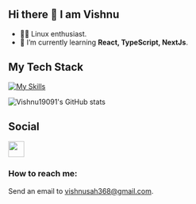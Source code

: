 ## Hi there 👋 I am Vishnu

- 🧑‍💻 Linux enthusiast.
- 🌱 I’m currently learning **React, TypeScript, NextJs**.

## My Tech Stack

   [![My Skills](https://skillicons.dev/icons?i=html,css,js,tailwind,typescript,react,nextjs,nestjs,py,fastapi,mysql,postman,docker,linux)](https://skillicons.dev)

   ![Vishnu19091's GitHub stats](https://github-readme-stats.vercel.app/api?username=Vishnu19091&show_icons=true&theme=radical)

## Social
<p align="left">
   <a href="https://www.linkedin.com/in/vishnuvt1183/" target="_blank" rel="noreferrer">
      <img src="https://raw.githubusercontent.com/danielcranney/readme-generator/main/public/icons/socials/linkedin.svg" width="32" height="32" /></a>
</p>

### How to reach me:
Send an email to vishnusah368@gmail.com.
